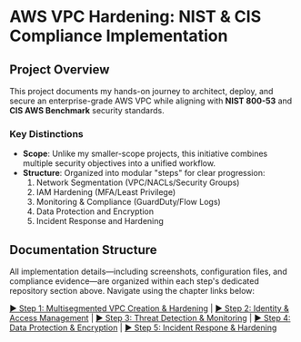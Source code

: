 # AWS VPC Hardening: NIST & CIS Compliance Implementation  

## Project Overview  
This project documents my hands-on journey to architect, deploy, and secure an enterprise-grade AWS VPC while aligning with **NIST 800-53** and **CIS AWS Benchmark** security standards.  

### Key Distinctions  
- **Scope**: Unlike my smaller-scope projects, this initiative combines multiple security objectives into a unified workflow.  
- **Structure**: Organized into modular "steps" for clear progression:  
  1. Network Segmentation (VPC/NACLs/Security Groups)  
  2. IAM Hardening (MFA/Least Privilege)  
  3. Monitoring & Compliance (GuardDuty/Flow Logs)
  4. Data Protection and Encryption
  5. Incident Response and Hardening

## Documentation Structure
All implementation details—including screenshots, configuration files, and compliance evidence—are organized within each step's dedicated repository section above. Navigate using the chapter links below:

[▶ Step 1: Multisegmented VPC Creation & Hardening](https://github.com/ChadVanHalen/Tech-Portfolio/edit/main/projects/AWS%20VPC%20Hardening%20NIST%20CIS%20Compliance/README.md) | 
[▶ Step 2: Identity & Access Management](#step-2-iam-hardening) | 
[▶ Step 3: Threat Detection & Monitoring](#step-3-monitoring) |
[▶ Step 4: Data Protection & Encryption](#step-2-iam-hardening) | 
[▶ Step 5: Incident Respone & Hardening](#step-3-monitoring)
